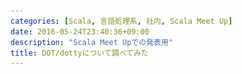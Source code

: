```yaml
---
categories: [Scala, 言語処理系, 社内, Scala Meet Up]
date: 2016-05-24T23:40:36+09:00
description: "Scala Meet Upでの発表用"
title: DOT/dottyについて調べてみた
---
```


<section data-markdown
    data-separator="\n\n"
    data-vertical="\n\n"
    data-notes="^Note:">
<script type="text/template">
# DOT/dottyについて調べてみた
----------------------
サイバーエージェント Scala Meet Up  
2016-05-27

<!-- .slide: class="center" -->

# About Me
---------
![κeenのアイコン](/images/icon.png) <!-- .element: style="position:absolute;right:0;z-index:-1" -->

 + κeen
 + [@blackenedgold](https://twitter.com/blackenedgold)
 + Github: [KeenS](https://github.com/KeenS)
 + 基盤開発グループ
 + Lisp, ML, Rust, Shell Scriptあたりを書きます


# Scalaコンパイラ
----------------

* 型推論（特にimplicit）が遅い
* コンパイルフェーズが多い
  + 中間オブジェクトが多くて遅くなる
* 多くのクラスファイルを生成する
  + コンパイラのくせにディスクIOが多い
* 気を抜いてると `Any` に推論される  
  e.g.) `if(x) 1 else "a"`
* そもそものScalaの設計に起因する点が多い
  + 抜本的変更が必要

# Scala基礎
-----------

* Scalaが成立するのに最低限必要な機能って？
  + e.g.) `case class` はなくても `class` だけでどうにかなる
* 「最低限の機能」を減らせばコンパイラがシンプルになる
  + 他の機能はただのシンタックスシュガーになる
  + コンパイラのバグを減らせる
  + 機能追加時の矛盾確認が楽
* コア言語


# Featherlight Scala
---------------------

* Scalaのシンタックスシュガーを減らした感じ
* 小さな言語
* 元のScalaはこれをベースに議論されてきた


# 形式言語理論
-------------

* 最低限必要な機能を形式的にモデル化
  + 全ての動作は予め決められた「規則」に基く
  + 実際に書いて動かすものではない
* 形式的にすることで「証明」とかが出来る
  + 「型検査に通れば実行時に型エラーが起きない」
  + 「型検査が必ず終了する」
* 逆に、「このモデルだとこの機能は実現出来ない」とかも分かる


# Dependent Object Type
------

* Scalaのコアをモデル化したもの（要出典）
* 形式言語
* ジェネリクスもなければクラスも継承もない、パッケージもない。
* 小さい言語ながら表現力豊か
* 全ての値はオブジェクト。
  + オブジェクトのフィールドとメソッドと型メンバーだけ
  + 型はそのまま
* Path Dependent Type
* サブタイピング



# About DOT
---------

* 型付の健全性が証明された
* System F<:より強力
  * System F<: -> System D<: -> DOT
* existential typeを自然に表現出来る
* 交差型と合併型
  + `A extends B` -> `A & B`
  + 合併型は主に型推論の結果に出てくる

```scala
package scala.collection.immutable trait List[+A] {
  def isEmpty: Boolean; def head: A; def tail: List[A]
}
object List {
  def nil: List[Nothing] = new List[Nothing] {
    def isEmpty = true; def head = head; def tail = tail /* infinite loops */
  }
  def cons[A](hd: A, tl: List[A]) = new List[A] {
    def isEmpty = false; def head = hd; def tail = tl
  }
}
```


```scala
object scala_collection_immutable { sci =>
  trait List { self =>
    type A
    def isEmpty: Boolean
    def head: self.A def
      tail: List{type A <: self.A}
  }
  def nil: sci.List{type A = Nothing} = new List{ self =>
    type A = Nothing
    def isEmpty = true
    def head: A = self.head
    def tail: List{type A = Nothing} = self.tail
  }
  def cons(x: {type A})(hd: x.A)(tl: sci.List{type A <: x.A})
      : sci.List{type A <: x.A} = new List{ self =>
    type A = x.A
    def isEmpty = false
    def head = hd
    def tail = tl
  }
}
```



# dotty
--------

* DOTに影響を受けたコンパイラ
* いくつかの新しい機能
  + DOTの交差型、合併型も
  + Nullable = `T | Null`
  + `if (x) 1 else "a"` は `Int | String` に
* `forSome` が消えた
  + DOTのお陰


# dotty
--------

* Java8のラムダを使う
  + 生成するclassファイルの減少
* Implicitの探索アルゴリズムを改善
  + 反変implicitについても改善
* 型推論のアルゴリズムを改善
  + DOTのお陰
  + 特にサブタイピングが交差/合併型で楽に
* コンパイルパスをいくつか融合して高速化
* 値クラスについての改良
  + `implicit class(val x: T) extends AnyVal`


# TASTY/Linker
--------------

* classファイルを作るとScala固有の情報が落ちる
* プログラム全体を見渡すと不要なコードとかもコンパイルしないといけない
* かといって毎回プログラム全部をコンパイルし直すのは遅い
* → TASTY。型推論後のASTをシリアライズする
  + Scalaは型推論が遅いのでそこをスキップ出来るだけでそこそこ速くなる
* classファイルを跨げるようになったのでユーザが最適化とかも書ける
* Scala/Scala.js/Scala Native共通プラットフォーム化への布石？
* Javaエコシステムとの関係どうなるんだろう。
  + TASTY配布 vs class配布


# まとめ
--------

* Scalaの基礎にDOTがあるよ
* DOTを参考にdottyが作られたよ
* dottyで色々改善されるよ
* ついでにTASTY/Linkerについて話したよ


# 参考
------

* [The Essence of Dependent Object Types](https://infoscience.epfl.ch/record/215280/files/paper_1.pdf)
* [From F to DOT: Type Soundness Proofs with Definitional Interpreters](http://arxiv.org/pdf/1510.05216v2.pdf)
* [Dependent Object Types](http://www.cs.uwm.edu/~boyland/fool2012/papers/fool2012_submission_3.pdf)
* [Why is the Scala compiler so slow? - Quora](https://www.quora.com/Why-is-the-Scala-compiler-so-slow)
* [performance - Java compile speed vs Scala compile speed - Stack Overflow](http://stackoverflow.com/questions/3490383/java-compile-speed-vs-scala-compile-speed/3612212#3612212)
* [GHC doesn't do subtyping. I suspect that is the main reason why Scala is slow - ... | Hacker News](https://news.ycombinator.com/item?id=5008761)
* [A Core Calculus for Scala Type Checking](http://lampwww.epfl.ch/~odersky/papers/mfcs06.pdf)
* [namin/dot: formalization of the Dependent Object Types (DOT) calculus](https://github.com/namin/dot)
* [The DOT Calculus](http://lampwww.epfl.ch/%7Eamin/dot/current_rules.pdf)

</script>
</section>
